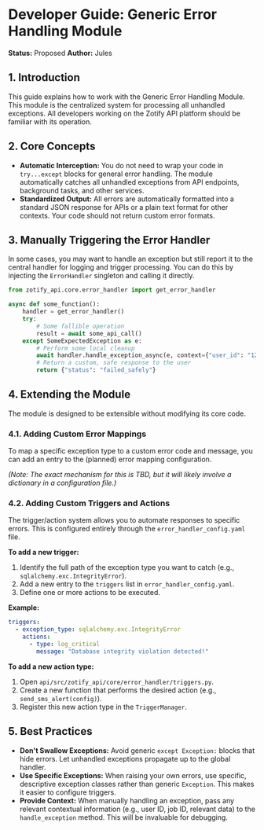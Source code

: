 # Developer Guide: Generic Error Handling Module

**Status:** Proposed
**Author:** Jules

## 1. Introduction

This guide explains how to work with the Generic Error Handling Module. This module is the centralized system for processing all unhandled exceptions. All developers working on the Zotify API platform should be familiar with its operation.

## 2. Core Concepts

-   **Automatic Interception:** You do not need to wrap your code in `try...except` blocks for general error handling. The module automatically catches all unhandled exceptions from API endpoints, background tasks, and other services.
-   **Standardized Output:** All errors are automatically formatted into a standard JSON response for APIs or a plain text format for other contexts. Your code should not return custom error formats.

## 3. Manually Triggering the Error Handler

In some cases, you may want to handle an exception but still report it to the central handler for logging and trigger processing. You can do this by injecting the `ErrorHandler` singleton and calling it directly.

```python
from zotify_api.core.error_handler import get_error_handler

async def some_function():
    handler = get_error_handler()
    try:
        # Some fallible operation
        result = await some_api_call()
    except SomeExpectedException as e:
        # Perform some local cleanup
        await handler.handle_exception_async(e, context={"user_id": "123"})
        # Return a custom, safe response to the user
        return {"status": "failed_safely"}
```

## 4. Extending the Module

The module is designed to be extensible without modifying its core code.

### 4.1. Adding Custom Error Mappings

To map a specific exception type to a custom error code and message, you can add an entry to the (planned) error mapping configuration.

*(Note: The exact mechanism for this is TBD, but it will likely involve a dictionary in a configuration file.)*

### 4.2. Adding Custom Triggers and Actions

The trigger/action system allows you to automate responses to specific errors. This is configured entirely through the `error_handler_config.yaml` file.

**To add a new trigger:**
1.  Identify the full path of the exception type you want to catch (e.g., `sqlalchemy.exc.IntegrityError`).
2.  Add a new entry to the `triggers` list in `error_handler_config.yaml`.
3.  Define one or more actions to be executed.

**Example:**
```yaml
triggers:
  - exception_type: sqlalchemy.exc.IntegrityError
    actions:
      - type: log_critical
        message: "Database integrity violation detected!"
```

**To add a new action type:**
1.  Open `api/src/zotify_api/core/error_handler/triggers.py`.
2.  Create a new function that performs the desired action (e.g., `send_sms_alert(config)`).
3.  Register this new action type in the `TriggerManager`.

## 5. Best Practices

-   **Don't Swallow Exceptions:** Avoid generic `except Exception:` blocks that hide errors. Let unhandled exceptions propagate up to the global handler.
-   **Use Specific Exceptions:** When raising your own errors, use specific, descriptive exception classes rather than generic `Exception`. This makes it easier to configure triggers.
-   **Provide Context:** When manually handling an exception, pass any relevant contextual information (e.g., user ID, job ID, relevant data) to the `handle_exception` method. This will be invaluable for debugging.
